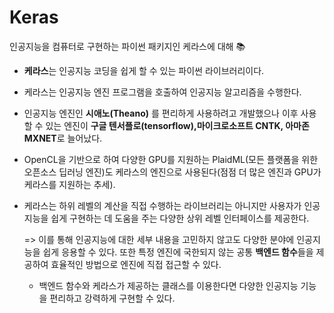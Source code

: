 # Keras # 
인공지능을 컴퓨터로 구현하는 파이썬 패키지인 케라스에 대해 :books:

- **케라스**는 인공지능 코딩을 쉽게 할 수 있는 파이썬 라이브러리이다.

- 케라스는 인공지능 엔진 프로그램을 호출하여 인공지능 알고리즘을 수행한다.

- 인공지능 엔진인 **시애노(Theano)** 를 편리하게 사용하려고 개발했으나 이후 사용할 수 있는 엔진이 **구글 텐서플로(tensorflow),마이크로소프트 CNTK, 아마존 MXNET**로 늘어났다.

- OpenCL을 기반으로 하여 다양한 GPU를 지원하는 PlaidML(모든 플랫폼을 위한 오픈소스 딥러닝 엔진)도 케라스의 엔진으로 사용된다(점점 더 많은 엔진과 GPU가 케라스를 지원하는 추세).

- 케라스는 하위 레벨의 계산을 직접 수행하는 라이브러리는 아니지만 사용자가 인공지능을 쉽게 구현하는 데 도움을 주는 다양한 상위 레벨 인터페이스를 제공한다.

  => 이를 통해 인공지능에 대한 세부 내용을 고민하지 않고도 다양한 분야에 인공지능을 쉽게 응용할 수 있다. 또한 특정 엔진에 국한되지 않는 공통 **백엔드 함수**들을 제공하여 효율적인 방법으로 엔진에 직접 접근할 수 있다. 
  
  - 백엔드 함수와 케라스가 제공하는 클래스를 이용한다면 다양한 인공지능 기능을 편리하고 강력하게 구현할 수 있다.
